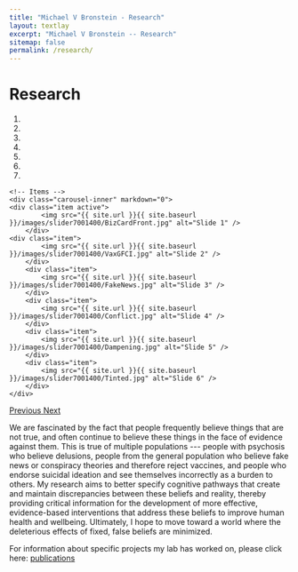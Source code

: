 ```yaml
---
title: "Michael V Bronstein - Research"
layout: textlay
excerpt: "Michael V Bronstein -- Research"
sitemap: false
permalink: /research/
---
```


# Research

<div markdown="0" id="carousel" class="carousel slide" data-ride="carousel" data-interval="5000" data-pause="hover" >
    <!-- Menu -->
    <ol class="carousel-indicators">
        <li data-target="#carousel" data-slide-to="0" class="active"></li>
        <li data-target="#carousel" data-slide-to="1"></li>
	<li data-target="#carousel" data-slide-to="2"></li>
        <li data-target="#carousel" data-slide-to="3"></li>
        <li data-target="#carousel" data-slide-to="4"></li>
        <li data-target="#carousel" data-slide-to="5"></li>
        <li data-target="#carousel" data-slide-to="6"></li>
    </ol>

    <!-- Items -->
    <div class="carousel-inner" markdown="0">
	<div class="item active">
            <img src="{{ site.url }}{{ site.baseurl }}/images/slider7001400/BizCardFront.jpg" alt="Slide 1" />
        </div>
	<div class="item">
            <img src="{{ site.url }}{{ site.baseurl }}/images/slider7001400/VaxGFCI.jpg" alt="Slide 2" />
        </div>
        <div class="item">
            <img src="{{ site.url }}{{ site.baseurl }}/images/slider7001400/FakeNews.jpg" alt="Slide 3" />
        </div>
        <div class="item">
            <img src="{{ site.url }}{{ site.baseurl }}/images/slider7001400/Conflict.jpg" alt="Slide 4" />
        </div>
        <div class="item">
            <img src="{{ site.url }}{{ site.baseurl }}/images/slider7001400/Dampening.jpg" alt="Slide 5" />
        </div>
        <div class="item">
            <img src="{{ site.url }}{{ site.baseurl }}/images/slider7001400/Tinted.jpg" alt="Slide 6" />
        </div>
    </div>
  <a class="left carousel-control" href="#carousel" role="button" data-slide="prev">
    <span class="glyphicon glyphicon-chevron-left" aria-hidden="true"></span>
    <span class="sr-only">Previous</span>
  </a>
  <a class="right carousel-control" href="#carousel" role="button" data-slide="next">
    <span class="glyphicon glyphicon-chevron-right" aria-hidden="true"></span>
    <span class="sr-only">Next</span>
  </a>
</div>

We are fascinated by the fact that people frequently believe things that are not true, and often continue to believe these things in the face of evidence against them. This is true of multiple populations --- people with psychosis who believe delusions, people from the general population who believe fake news or conspiracy theories and therefore reject vaccines, and people who endorse suicidal ideation and see themselves incorrectly as a burden to others. My research aims to better specify cognitive pathways that create and maintain discrepancies between these beliefs and reality, thereby providing critical information for the development of more effective, evidence-based interventions that address these beliefs to improve human health and wellbeing. Ultimately, I hope to move toward a world where the deleterious effects of fixed, false beliefs are minimized.


For information about specific projects my lab has worked on, please click here: <a href="{{ site.url }}{{ site.baseurl }}/publications">publications</a>


